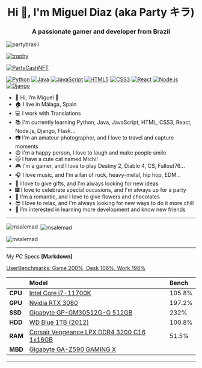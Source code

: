 <h1 align="center">Hi 👋, I'm Miguel Diaz (aka Party キラ)</h1>
<h3 align="center">A passionate gamer and developer from Brazil</h3>

<p align="left"> <img src="https://komarev.com/ghpvc/?username=partybrasil&label=Profile%20views&color=0e75b6&style=plastic" alt="partybrasil" /> </p>

[![trophy](https://github-profile-trophy.vercel.app/?username=partybrasil&theme=discord)](https://github.com/ryo-ma/github-profile-trophy)

<p align="left"> <a href="https://twitter.com/PartyCashNFT" target="blank"><img src="https://img.shields.io/twitter/follow/PartyCashNFT?logo=twitter&style=for-the-badge" alt="PartyCashNFT" /></a> </p>

[![Python](https://img.shields.io/badge/-Python-3776AB?style=flat-square&logo=python&logoColor=white)](https://www.python.org/)
[![Java](https://img.shields.io/badge/-Java-007396?style=flat-square&logo=java&logoColor=white)](https://www.oracle.com/java/)
[![JavaScript](https://img.shields.io/badge/-JavaScript-F7DF1E?style=flat-square&logo=javascript&logoColor=black)](https://www.javascript.com/)
[![HTML5](https://img.shields.io/badge/-HTML5-E34F26?style=flat-square&logo=html5&logoColor=white)](https://html5.org/)
[![CSS3](https://img.shields.io/badge/-CSS3-1572B6?style=flat-square&logo=css3&logoColor=white)](https://www.w3.org/Style/CSS/)
[![React](https://img.shields.io/badge/-React-61DAFB?style=flat-square&logo=react&logoColor=black)](https://reactjs.org/)
[![Node.js](https://img.shields.io/badge/-Node.js-339933?style=flat-square&logo=node.js&logoColor=white)](https://nodejs.org/)
[![Django](https://img.shields.io/badge/-Django-092E20?style=flat-square&logo=django&logoColor=white)](https://www.djangoproject.com/)

- 👋 Hi, I’m Miguel 👋
- 🏠 I live in Málaga, Spain
- 💻 I work with Translations
- 📚 I'm currently learning Python, Java, JavaScript, HTML, CSS3, React, Node.js, Django, Flask...
- 📷 I'm an amateur photographer, and I love to travel and capture moments
- 😄 I'm a happy person, I love to laugh and make people smile
- 🐱 I have a cute cat named Michi!
- 🎮 I'm a gamer, and I love to play Destiny 2, Diablo 4, CS, Fallout76...
- 🎧 I love music, and I'm a fan of rock, heavy-metal, hip hop, EDM...
- 🎁 I love to give gifts, and I'm always looking for new ideas
- 🎆 I love to celebrate special occasions, and I'm always up for a party
- 💝 I'm a romantic, and I love to give flowers and chocolates
- 😎 I love to relax, and I'm always looking for new ways to do it more chill
- 👀 I’m interested in learning more development and know new friends

---

<p><img align="left" src="https://github-readme-stats.vercel.app/api/top-langs?username=msalemad&show_icons=true&theme=tokyonight&locale=es&layout=compact" alt="msalemad" /></p>

<p>&nbsp;<img align="center" src="https://github-readme-stats.vercel.app/api?username=msalemad&show_icons=true&theme=tokyonight&locale=es" alt="msalemad" /></p>

<p><img align="center" src="https://github-readme-streak-stats.herokuapp.com/?user=msalemad&theme=dark" alt="msalemad" /></p>

---

My _PC_ Specs **[Markdown]**

[UserBenchmarks: Game 200%, Desk 106%, Work 198%](https://www.userbenchmark.com/UserRun/65654640)

|               | Model                                                                                                                                     | Bench  |
| :------------ | :---------------------------------------------------------------------------------------------------------------------------------------- | :----- |
| **CPU** | [Intel Core i7-11700K](https://cpu.userbenchmark.com/Intel-Core-i7-11700K/Rating/4107)                                                       | 105.8% |
| **GPU** | [Nvidia RTX 3080](https://gpu.userbenchmark.com/Nvidia-RTX-3080/Rating/4080)                                                                 | 197.2% |
| **SSD** | [Gigabyte GP-GM30512G-G 512GB](https://ssd.userbenchmark.com/SpeedTest/1582251/GIGABYTE-GP-GM30512G-G)                                       | 232%   |
| **HDD** | [WD Blue 1TB (2012)](https://hdd.userbenchmark.com/WD-Blue-1TB-2012/Rating/1779)                                                             | 100.8% |
| **RAM** | [Corsair Vengeance LPX DDR4 3200 C16 1x16GB](https://ram.userbenchmark.com/SpeedTest/748189/Corsair-Vengeance-LPX-CMK16GX4M1E3200C16-1x16GB) | 51.5%  |
| **MBD** | [Gigabyte GA-Z590 GAMING X](https://www.userbenchmark.com/System/Gigabyte-GA-Z590-GAMING-X/226038)                                           |        |


---
